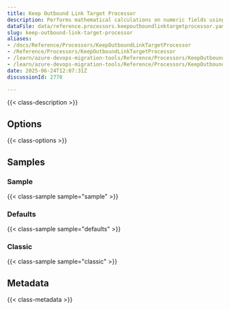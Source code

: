 ```yaml
---
title: Keep Outbound Link Target Processor
description: Performs mathematical calculations on numeric fields using NCalc expressions during migration.
dataFile: data/reference.processors.keepoutboundlinktargetprocessor.yaml
slug: keep-outbound-link-target-processor
aliases:
- /docs/Reference/Processors/KeepOutboundLinkTargetProcessor
- /Reference/Processors/KeepOutboundLinkTargetProcessor
- /learn/azure-devops-migration-tools/Reference/Processors/KeepOutboundLinkTargetProcessor
- /learn/azure-devops-migration-tools/Reference/Processors/KeepOutboundLinkTargetProcessor/index.md
date: 2025-06-24T12:07:31Z
discussionId: 2778

---
```

{{< class-description >}}

## Options

{{< class-options >}}

## Samples

### Sample

{{< class-sample sample="sample" >}}

### Defaults

{{< class-sample sample="defaults" >}}

### Classic

{{< class-sample sample="classic" >}}

## Metadata

{{< class-metadata >}}
